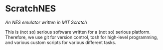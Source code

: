 # ScratchNES
_An NES emulator written in MIT Scratch_

This is (not so) serious software written for a (not so) serious platform. Therefore, we use git for version control, tosh for high-level programming, and various custom scripts for various different tasks.
